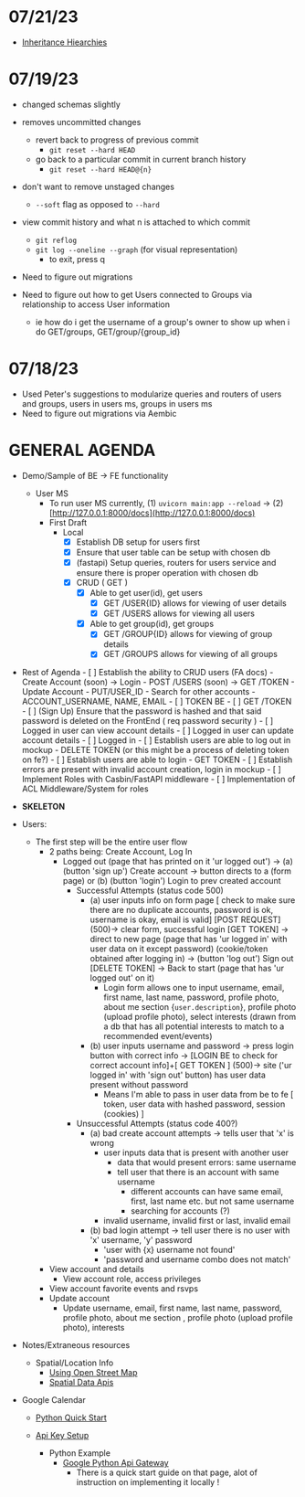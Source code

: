 # 07/21/23
- [Inheritance Hiearchies](https://docs.sqlalchemy.org/en/14/orm/inheritance_loading.html)

# 07/19/23
- changed schemas slightly
- removes uncommitted changes
    - revert back to progress of previous commit
        - `git reset --hard HEAD`
    - go back to a particular commit in current branch history
        - `git reset --hard HEAD@{n}`
- don't want to remove unstaged changes
    - `--soft` flag as opposed to `--hard`
- view commit history and what n is attached to which commit
    - `git reflog`
    - `git log --oneline --graph` (for visual representation)
        - to exit, press q

- Need to figure out migrations
- Need to figure out how to get Users connected to Groups via relationship to access User information
    - ie how do i get the username of a group's owner to show up when i do GET/groups, GET/group/{group_id}

# 07/18/23
- Used Peter's suggestions to modularize queries and routers of users and groups, users in users ms, groups in users ms
- Need to figure out migrations via Aembic


# GENERAL AGENDA
- Demo/Sample of BE -> FE functionality
    - User MS
        - To run user MS currently, (1) `uvicorn main:app --reload` -> (2) [http://127.0.0.1:8000/docs](http://127.0.0.1:8000/docs)
        - First Draft
            - Local
                - [x] Establish DB setup for users first
                - [x] Ensure that user table can be setup with chosen db
                - [x] (fastapi) Setup queries, routers for users service and ensure there is proper operation with chosen db
                - [x] CRUD ( GET )
                    - [x] Able to get user(id), get users
                        - [x] GET /USER{ID} allows for viewing of user details
                        - [x] GET /USERS allows for viewing all users
                    - [x] Able to get group(id), get groups
                        - [x] GET /GROUP{ID} allows for viewing of group details
                        - [x] GET /GROUPS allows for viewing of all groups
- Rest of Agenda
            - [ ] Establish the ability to CRUD users (FA docs)
                - Create Account (soon) -> Login
                    - POST /USERS (soon) -> GET /TOKEN
                - Update Account
                    - PUT/USER_ID
                - Search for other accounts
                    - ACCOUNT_USERNAME, NAME, EMAIL
            - [ ] TOKEN BE
                - [ ] GET /TOKEN
                - [ ] (Sign Up) Ensure that the password is hashed and that said password is deleted on the FrontEnd ( req password security )
                - [ ] Logged in user can view account details
                - [ ] Logged in user can update account details
                - [ ] Logged in
            - [ ] Establish users are able to log out in mockup
                - DELETE TOKEN (or this might be a process of deleting token on fe?)
            - [ ] Establish users are able to login
                - GET TOKEN
            - [ ] Establish errors are present with invalid account creation, login in mockup
        - [ ] Implement Roles with Casbin/FastAPI middleware
            - [ ] Implementation of ACL Middleware/System for roles

- __SKELETON__
- Users:
    - The first step will be the entire user flow
        - 2 paths being: Create Account, Log In
            - Logged out (page that has printed on it 'ur logged out') -> (a) (button 'sign up') Create account -> button directs to a (form page) or (b) (button 'login') Login to prev created account
                - Successful Attempts (status code 500)
                    - (a) user inputs info on form page [ check to make sure there are no duplicate accounts, password is ok, username is okay, email is valid] [POST REQUEST] (500)-> clear form, successful login [GET TOKEN] -> direct to new page (page that has 'ur logged in' with user data on it except password) (cookie/token obtained after logging in) -> (button 'log out') Sign out [DELETE TOKEN] -> Back to start (page that has 'ur logged out' on it)
                        - Login form allows one to input username, email, first name, last name, password, profile photo, about me section {`user.description`}, profile photo (upload profile photo), select interests (drawn from a db that has all potential interests to match to a recommended event/events)
                    - (b) user inputs username and password -> press login button with correct info -> [LOGIN BE to check for correct account info]+[ GET TOKEN ] (500)-> site ('ur logged in' with 'sign out' button) has user data present without password
                        - Means I'm able to pass in user data from be to fe [ token, user data with hashed password, session (cookies) ]
                - Unsuccessful Attempts (status code 400?)
                    - (a) bad create account attempts -> tells user that 'x' is wrong
                        - user inputs data that is present with another user
                            - data that would present errors: same username
                            - tell user that there is an account with same username
                                - different accounts can have same email, first, last name etc. but not same username
                                - searching for accounts (?)
                        - invalid username, invalid first or last, invalid email
                    - (b) bad login attempt -> tell user there is no user with 'x' username, 'y' password
                        - 'user with {x} username not found'
                        - 'password and username combo does not match'
        - View account and details
            - View account role, access privileges
        - View account favorite events and rsvps
        - Update account
            - Update username, email, first name, last name, password, profile photo, about me section , profile photo (upload profile photo), interests

- Notes/Extraneous resources
    - Spatial/Location Info
        - [Using Open Street Map](https://wiki.openstreetmap.org/wiki/Using_OpenStreetMap#Web_applications)
        - [Spatial Data Apis](https://www.reddit.com/r/gis/comments/tb5rcq/what_are_some_of_your_favorite_apis_that_expose/)

- Google Calendar
    - [Python Quick Start](https://developers.google.com/calendar/api/quickstart/python)

    - [Api Key Setup](https://stackoverflow.com/questions/50881005/google-sheet-api-message-the-request-is-missing-a-valid-api-key)

        - Python Example
            - [Google Python Api Gateway](https://github.com/googleapis/python-api-gateway)
                - There is a quick start guide on that page, alot of instruction on implementing it locally !
